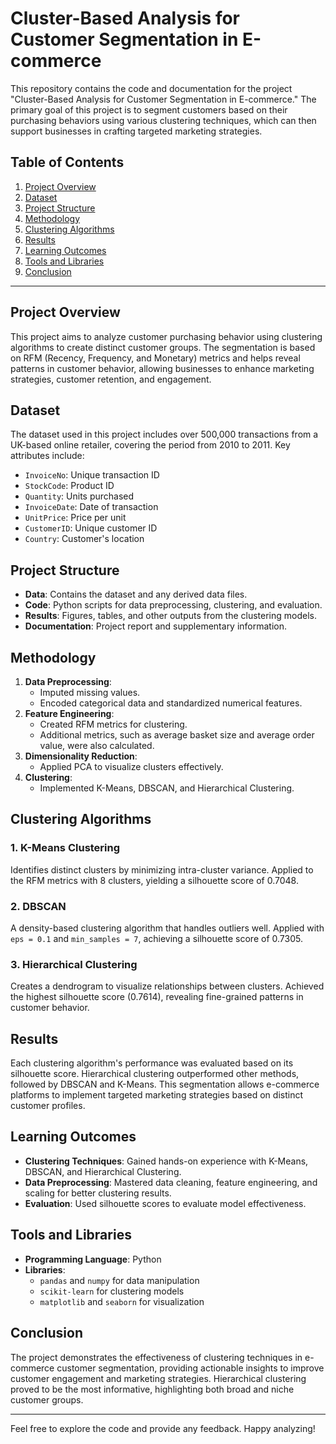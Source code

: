 # Cluster-Based Analysis for Customer Segmentation in E-commerce

This repository contains the code and documentation for the project "Cluster-Based Analysis for Customer Segmentation in E-commerce." The primary goal of this project is to segment customers based on their purchasing behaviors using various clustering techniques, which can then support businesses in crafting targeted marketing strategies.

## Table of Contents

1. [Project Overview](#project-overview)
2. [Dataset](#dataset)
3. [Project Structure](#project-structure)
4. [Methodology](#methodology)
5. [Clustering Algorithms](#clustering-algorithms)
6. [Results](#results)
7. [Learning Outcomes](#learning-outcomes)
8. [Tools and Libraries](#tools-and-libraries)
9. [Conclusion](#conclusion)

---

## Project Overview

This project aims to analyze customer purchasing behavior using clustering algorithms to create distinct customer groups. The segmentation is based on RFM (Recency, Frequency, and Monetary) metrics and helps reveal patterns in customer behavior, allowing businesses to enhance marketing strategies, customer retention, and engagement.

## Dataset

The dataset used in this project includes over 500,000 transactions from a UK-based online retailer, covering the period from 2010 to 2011. Key attributes include:
- `InvoiceNo`: Unique transaction ID
- `StockCode`: Product ID
- `Quantity`: Units purchased
- `InvoiceDate`: Date of transaction
- `UnitPrice`: Price per unit
- `CustomerID`: Unique customer ID
- `Country`: Customer's location

## Project Structure

- **Data**: Contains the dataset and any derived data files.
- **Code**: Python scripts for data preprocessing, clustering, and evaluation.
- **Results**: Figures, tables, and other outputs from the clustering models.
- **Documentation**: Project report and supplementary information.

## Methodology

1. **Data Preprocessing**:
   - Imputed missing values.
   - Encoded categorical data and standardized numerical features.
2. **Feature Engineering**:
   - Created RFM metrics for clustering.
   - Additional metrics, such as average basket size and average order value, were also calculated.
3. **Dimensionality Reduction**:
   - Applied PCA to visualize clusters effectively.
4. **Clustering**:
   - Implemented K-Means, DBSCAN, and Hierarchical Clustering.

## Clustering Algorithms

### 1. K-Means Clustering
Identifies distinct clusters by minimizing intra-cluster variance. Applied to the RFM metrics with 8 clusters, yielding a silhouette score of 0.7048.

### 2. DBSCAN
A density-based clustering algorithm that handles outliers well. Applied with `eps = 0.1` and `min_samples = 7`, achieving a silhouette score of 0.7305.

### 3. Hierarchical Clustering
Creates a dendrogram to visualize relationships between clusters. Achieved the highest silhouette score (0.7614), revealing fine-grained patterns in customer behavior.

## Results

Each clustering algorithm's performance was evaluated based on its silhouette score. Hierarchical clustering outperformed other methods, followed by DBSCAN and K-Means. This segmentation allows e-commerce platforms to implement targeted marketing strategies based on distinct customer profiles.

## Learning Outcomes

- **Clustering Techniques**: Gained hands-on experience with K-Means, DBSCAN, and Hierarchical Clustering.
- **Data Preprocessing**: Mastered data cleaning, feature engineering, and scaling for better clustering results.
- **Evaluation**: Used silhouette scores to evaluate model effectiveness.

## Tools and Libraries

- **Programming Language**: Python
- **Libraries**:
  - `pandas` and `numpy` for data manipulation
  - `scikit-learn` for clustering models
  - `matplotlib` and `seaborn` for visualization

## Conclusion

The project demonstrates the effectiveness of clustering techniques in e-commerce customer segmentation, providing actionable insights to improve customer engagement and marketing strategies. Hierarchical clustering proved to be the most informative, highlighting both broad and niche customer groups.

---

Feel free to explore the code and provide any feedback. Happy analyzing!
